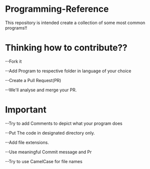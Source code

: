 # Programming-Reference
This repository is intended create a collection of some most common programs!!

# Thinking how to contribute??


--Fork it

--Add Program to respective folder in language of your choice

--Create a Pull Request(PR)

--We'll analyse and merge your PR.
#

# Important

--Try to add Comments to depict what your program does

--Put The code in designated directory only.

--Add file extensions.

--Use meaningful Commit message and Pr

--Try to use CamelCase  for file names
